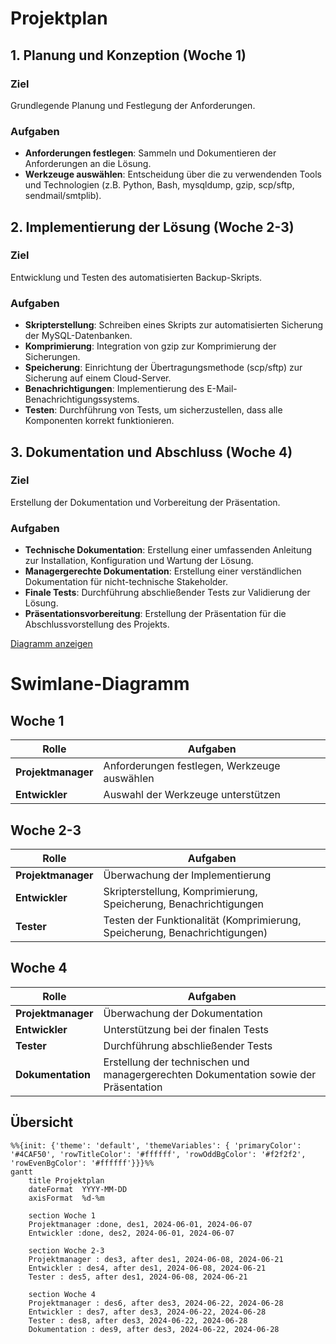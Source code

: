 # Projektplan

## 1. Planung und Konzeption (Woche 1)

### Ziel
Grundlegende Planung und Festlegung der Anforderungen.

### Aufgaben
- **Anforderungen festlegen**: Sammeln und Dokumentieren der Anforderungen an die Lösung.
- **Werkzeuge auswählen**: Entscheidung über die zu verwendenden Tools und Technologien (z.B. Python, Bash, mysqldump, gzip, scp/sftp, sendmail/smtplib).

## 2. Implementierung der Lösung (Woche 2-3)

### Ziel
Entwicklung und Testen des automatisierten Backup-Skripts.

### Aufgaben
- **Skripterstellung**: Schreiben eines Skripts zur automatisierten Sicherung der MySQL-Datenbanken.
- **Komprimierung**: Integration von gzip zur Komprimierung der Sicherungen.
- **Speicherung**: Einrichtung der Übertragungsmethode (scp/sftp) zur Sicherung auf einem Cloud-Server.
- **Benachrichtigungen**: Implementierung des E-Mail-Benachrichtigungssystems.
- **Testen**: Durchführung von Tests, um sicherzustellen, dass alle Komponenten korrekt funktionieren.

## 3. Dokumentation und Abschluss (Woche 4)

### Ziel
Erstellung der Dokumentation und Vorbereitung der Präsentation.

### Aufgaben
- **Technische Dokumentation**: Erstellung einer umfassenden Anleitung zur Installation, Konfiguration und Wartung der Lösung.
- **Managergerechte Dokumentation**: Erstellung einer verständlichen Dokumentation für nicht-technische Stakeholder.
- **Finale Tests**: Durchführung abschließender Tests zur Validierung der Lösung.
- **Präsentationsvorbereitung**: Erstellung der Präsentation für die Abschlussvorstellung des Projekts.


[Diagramm anzeigen](https://viewer.diagrams.net/?tags=%7B%7D&highlight=0000ff&edit=_blank&layers=1&nav=1&title=Unbenanntes%20Diagramm.drawio#R7Vxtk9o2EP41zLQfLoPf4ePBXZJO0plML23SfukIW9gKwiK2CHC%2FvpItAbbkF44XE64zNwOSbFnsPrv7rFa%2BnjWer98lYBH9TgKIe2Y%2FWPesh55pGn17wD54zybvGbiiI0xQIC7adTyhZyjvFL1LFMC0cCElBFO0KHb6JI6hTwt9IEnIqnjZlODiUxcghErHkw%2Bw2vsFBTQSvUa%2Fvxt4D1EYiUcPHDEwAf4sTMgyFs%2BLSQzzkTmQ04hL0wgEZLXXZT32rHFCCM2%2FzddjiLlYpcTy%2B95WjG6XnMCYtrnB86DrD72pMXQDMBhYd2KGHwAvhRg%2BJeQbnNEFBvEyDtnYE5zDlMIEJBOIKOv4uPQB%2B7hH8PkZiN9FN1KM6QrN2b2sNYroHLNOg331I4SDj2BDlnydKWUik60RayVU4IGt3xplsoR8yby1lRlvYDCBeLQV%2BJhgkrChTOR8poTMttrjz52SmL4Fc4Q5KP%2BCSQBiILrFEwesCTAKY%2FbdZ2KEbL6RKlcpKJhQuN7rEnJ%2BB8kc0mTDLhGjnlC5sAZbNFc7aG0BFO2hypUXAgHncDvzTq%2Fsi1BtSzWbipq%2FED%2BCcc90wXzBfnA8SRfb392oTUVjqrwqkdYsQCExU5WY4eokZp5AYvDr9%2BGd%2BeeHh%2BfN6v0%2F8ebf6fdQYxyKfGAc3HPfs8PgnpiKOM7vhYHihWqEZuoltCcSHYZkXwIxoOhH8Xk6KYknfCIopnsKKAs2JcvEh%2BKqfS8jb1yXgF01EYNPCKkyUaak7c98ud5UtL8qvdmn0psy0Zn1Zr1uvSmOrK3etm6xaqIz680wVD0xsT%2BJJkloREISA%2Fy46y0pa3fNR0IWQp%2FfIKUbEWbAkpKitpkWk81Xfv8bRzb%2FFtNljYd1obU5FhfsB2YKqZGEnV%2BXy7tOYn090Foj6Ki4ZuvZAOtSFVlU0ypCFD4tQCaEFcsDiiqpCPEvM7p1kQYIbA8dlRWYOlZwNlIw7ALs5wStTMCaUTvoErVymRrYmjJ0XDFwrb6Gz14WuYNKAdpXLz57cEHxKUtVmYlIk%2BcsnwxZyshXsv27ghyqghlcQU6lWuqNcQX5A5vcrqt6XVXhdpce11VQ3zNdTMX%2BSUGJ7vclkQN3aaaGe84nzMU6E6McZ99C%2FnkfT0kSwGQZh9kuRDbrJJHDU5hSDPeG2PrzZ%2BbjNe7KaHZX3e0oHeoirVrrtpqpUf%2BSAcb1XqFtV9hsCzrlVGj35MZducRjLLtfYdm9sdUbjicwWQE%2FyneQAx4gyyb%2B23yB4ZyJGmVe4MYMvQ2K2odxqwWVvKilO7qtmgMBZBwJoAcyW3L8MFsh%2F8eJA%2BCjpdLngo%2ByVNX1PMZ0hfwZ5kq%2BHupsmY3UeVu6vAx1djTbobcVXmUaWhtezZbh1XY7C6%2Fm%2BYjzF5jMnuEy5Fk7WKYr7i3v7QjfHFVuA5T21mxfGVW2dblVtfPb93j9F0eJimRSbrg4RX9naWSk2yswBjVCEk%2F7A%2FoUxCGGexopF5sM1cHqii3l%2BjjADDUxoHDEMZkqmjlBfcP2FGUZb1j7aZagBXt6StkkOYctVdPLnMV8U77mA5kvEjQvkuDdDbInXYBY6zd2h0%2Fu%2FNweuftAMaIIYK0HsZQ1PC0g8qMyDc8fWVxGgH7ILluZhgUAxtgSNhVFoUjst3ti22n3plAQz9BMi%2F5HOgcMp3yEIx75AN%2BL7jkKgjzMQeY7wQRLA1nwWleGEGfUcx74TCyy5f5VcAjurUoubIowLnW1srSD4s%2F2wFQB%2Fo7G2mwN%2FL1zcDLVGX3OjvxcEx9zrEY%2BZgwvyse8TsqeL%2BFVrsqr9AzTOZIy6evTZr%2BEdaOkkjPXp6VtafhY5o00blWTlp4svy25zQemlGjKedxoHCWtwgiYpH6EEUxTGGe5cZ%2Fba1rJAKuiSoM7%2FkmY4qE0qN4v20UadNFkWe9mVPah%2Bp3dsRgfgzRFfq%2FmZMwupSskdLv87oQpnabKod87Huq1cuajNxI2g6KHsqySNtsexSnvtZhlcnxmVzfoIiTBNaJf977voYm1dmDijU0HGJRx%2BlSndy61saB9%2BLCFN7hOFtJWDa0Ko2aXOtBu8NyWEnSHgq6sPO2op1Yuuh96PY5Lnuy5npKj3rC7UdiNRCdZc2tW8rFZ3HFKdl6hVb78EMDFqhT6NyXUV1xKZdV%2Bu79j9oka8reG16yGRcLtatI166LbQq5KDj5DP4pRmp%2B1LAn4mJy7lfxqFF%2B9Oem9aU6DZRHlMllwJ7GjhXuotatmrjts6SfcTgmvq2YdPz%2BmdcdoLovpTs7Cnh3TniZ1OGjP5zKYlsu8KUwbXWPaUaVaxw5eVNiul8k2spf38hoL2eWyxM0Vsh3dG82iOCCrAFnljxO%2FvLDwdhnPuAEAjGh%2B1oRW1SfaVkbcloWR2rqFrsDBuicnL9f8UqrQjwvV8nHzotWy%2BK9tj%2BpcYT08IcIhHmCvNY5CtWK5ca6ph3s6Hn82Gn9rL6rI%2F6ly9u0DfWXE65cyirL%2FqyixnMr3uW7H%2BuwbXnFvwvaMBq1mrU%2BQeR%2BYFTwPVHVzwcNri4mKkHshpnZrW0qtdpDMlrrxzvQuOWvu%2FjFRboW7f%2FxkPf4H)



# Swimlane-Diagramm

## Woche 1
| Rolle           | Aufgaben                                                 |
|-----------------|----------------------------------------------------------|
| **Projektmanager** | Anforderungen festlegen, Werkzeuge auswählen              |
| **Entwickler**      | Auswahl der Werkzeuge unterstützen                        |

## Woche 2-3
| Rolle           | Aufgaben                                                             |
|-----------------|----------------------------------------------------------------------|
| **Projektmanager** | Überwachung der Implementierung                                       |
| **Entwickler**      | Skripterstellung, Komprimierung, Speicherung, Benachrichtigungen        |
| **Tester**         | Testen der Funktionalität (Komprimierung, Speicherung, Benachrichtigungen) |

## Woche 4
| Rolle           | Aufgaben                                                           |
|-----------------|--------------------------------------------------------------------|
| **Projektmanager** | Überwachung der Dokumentation                                       |
| **Entwickler**      | Unterstützung bei der finalen Tests                                |
| **Tester**         | Durchführung abschließender Tests                                   |
| **Dokumentation**  | Erstellung der technischen und managergerechten Dokumentation sowie der Präsentation |

## Übersicht

```mermaid
%%{init: {'theme': 'default', 'themeVariables': { 'primaryColor': '#4CAF50', 'rowTitleColor': '#ffffff', 'rowOddBgColor': '#f2f2f2', 'rowEvenBgColor': '#ffffff'}}}%%
gantt
    title Projektplan
    dateFormat  YYYY-MM-DD
    axisFormat  %d-%m

    section Woche 1
    Projektmanager :done, des1, 2024-06-01, 2024-06-07
    Entwickler :done, des2, 2024-06-01, 2024-06-07

    section Woche 2-3
    Projektmanager : des3, after des1, 2024-06-08, 2024-06-21
    Entwickler : des4, after des1, 2024-06-08, 2024-06-21
    Tester : des5, after des1, 2024-06-08, 2024-06-21

    section Woche 4
    Projektmanager : des6, after des3, 2024-06-22, 2024-06-28
    Entwickler : des7, after des3, 2024-06-22, 2024-06-28
    Tester : des8, after des3, 2024-06-22, 2024-06-28
    Dokumentation : des9, after des3, 2024-06-22, 2024-06-28
